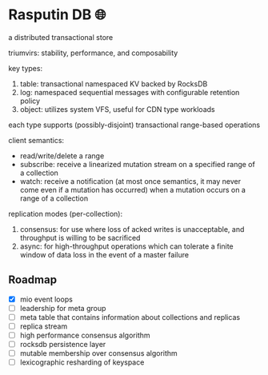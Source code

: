 # Rasputin DB :globe_with_meridians:

a distributed transactional store

triumvirs: stability, performance, and composability

key types:

1. table: transactional namespaced KV backed by RocksDB
2. log: namespaced sequential messages with configurable retention policy
3. object: utilizes system VFS, useful for CDN type workloads

each type supports (possibly-disjoint) transactional range-based operations

client semantics:

* read/write/delete a range
* subscribe: receive a linearized mutation stream on a specified range of a collection
* watch: receive a notification (at most once semantics, it may never come even if a mutation has occurred) when a mutation occurs on a range of a collection

replication modes (per-collection):

1. consensus: for use where loss of acked writes is unacceptable, and throughput is willing to be sacrificed
2. async: for high-throughput operations which can tolerate a finite window of data loss in the event of a master failure

## Roadmap
- [x] mio event loops
- [ ] leadership for meta group
- [ ] meta table that contains information about collections and replicas
- [ ] replica stream
- [ ] high performance consensus algorithm
- [ ] rocksdb persistence layer
- [ ] mutable membership over consensus algorithm
- [ ] lexicographic resharding of keyspace

